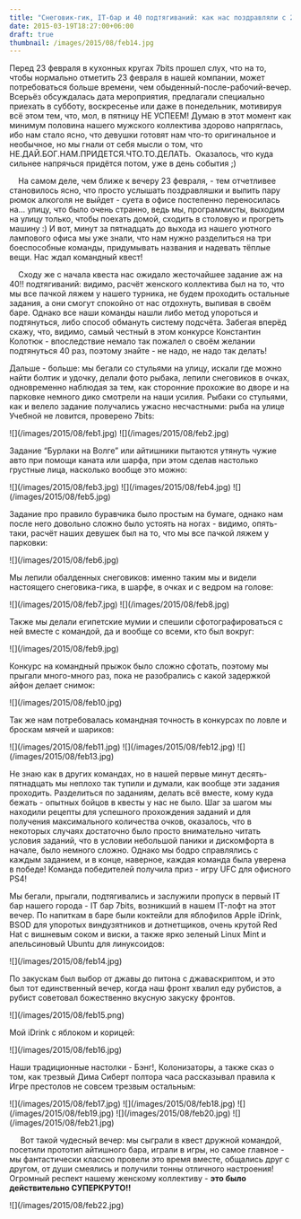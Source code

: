 ```yaml
---
title: "Снеговик-гик, IT-бар и 40 подтягиваний: как нас поздравляли с 23 февраля"
date: 2015-03-19T18:27:00+06:00
draft: true
thumbnail: /images/2015/08/feb14.jpg
---
```


<p>Перед 23 февраля в кухонных кругах 7bits прошел слух, что на то, чтобы нормально отметить 23 февраля в нашей компании, может потребоваться больше времени, чем обыденный-после-рабочий-вечер. Всерьёз обсуждалась дата мероприятия, предлагали специально приехать в субботу, воскресенье или даже в понедельник, мотивируя всё этом тем, что, мол, в пятницу НЕ УСПЕЕМ! Думаю в этот момент как минимум половина нашего мужского коллектива здорово напряглась, ибо нам стало ясно, что девушки готовят нам что-то оригинальное и необычное, но мы гнали от себя мысли о том, что НЕ.ДАЙ.БОГ.НАМ.ПРИДЕТСЯ.ЧТО.ТО.ДЕЛАТЬ.  Оказалось, что куда сильнее напрячься придётся потом, уже в день события ;)</p><p>     На самом деле, чем ближе к вечеру 23 февраля, - тем отчетливее становилось ясно, что просто услышать поздравляшки и выпить пару рюмок алкоголя не выйдет - суета в офисе постепенно переносилась на… улицу, что было очень странно, ведь мы, программисты, выходим на улицу только, чтобы поехать домой, сходить в столовую и прогреть машину :) И вот, минут за пятнадцать до выхода из нашего уютного лампового офиса мы уже знали, что нам нужно разделиться на три боеспособные команды, придумывать названия и надевать тёплые вещи. Нас ждал командный квест! </p><p>     Сходу же с начала квеста нас ожидало жесточайшее задание аж на 40!! подтягиваний: видимо, расчёт женского коллектива был на то, что мы все пачкой ляжем у нашего турника, не будем проходить остальные задания, а они смогут спокойно от нас отдохнуть, выпивая в своём баре. Однако все наши команды нашли либо метод упороться и подтянуться, либо способ обмануть систему подсчёта. Забегая вперёд скажу, что, видимо, самый честный в этом конкурсе Константин Колотюк - впоследствие немало так пожалел о своём желании подтянуться 40 раз, поэтому знайте - не надо, не надо так делать!<br/></p><p>Дальше - больше: мы бегали со стульями на улицу, искали где можно найти болтик и удочку, делали фото рыбака, лепили снеговиков в очках, одновременно наблюдая за тем, как сторонние прохожие во дворе и на парковке немного дико смотрели на наши усилия. Рыбаки со стульями, как и велело задание получались ужасно несчастными: рыба на улице Учебной не ловится, проверено 7bits:<br/></p>
![](/images/2015/08/feb1.jpg)
![](/images/2015/08/feb2.jpg)
<p>Задание “Бурлаки на Волге” или айтишники пытаются утянуть чужие авто при помощи каната или шарфа, при этом сделав настолько грустные лица, насколько вообще это можно:<br/></p>
![](/images/2015/08/feb3.jpg)
![](/images/2015/08/feb4.jpg)
![](/images/2015/08/feb5.jpg)
<p>Задание про правило буравчика было простым на бумаге, однако нам после него довольно сложно было устоять на ногах - видимо, опять-таки, расчёт наших девушек был на то, что мы все пачкой ляжем у парковки:</p>
![](/images/2015/08/feb6.jpg)
<p>Мы лепили обалденных снеговиков: именно таким мы и видели настоящего снеговика-гика, в шарфе, в очках и с ведром на голове:</p>
![](/images/2015/08/feb7.jpg)
![](/images/2015/08/feb8.jpg)
<p>Также мы делали египетские мумии и спешили сфотографироваться с ней вместе с командой, да и вообще со всеми, кто был вокруг:<br/></p>
![](/images/2015/08/feb9.jpg)
<p>Конкурс на командный прыжок было сложно сфотать, поэтому мы прыгали много-много раз, пока не разобрались с какой задержкой айфон делает снимок:<br/></p>
![](/images/2015/08/feb10.jpg)
<p>Так же нам потребовалась командная точность в конкурсах по ловле и броскам мячей и шариков:</p>
![](/images/2015/08/feb11.jpg)
![](/images/2015/08/feb12.jpg)
![](/images/2015/08/feb13.jpg)
<p> Не знаю как в других командах, но в нашей первые минут десять-пятнадцать мы неплохо так тупили и думали, как вообще эти задания проходить. Разделиться по заданиям, делать всё вместе, кому куда бежать - опытных бойцов в квесты у нас не было. Шаг за шагом мы находили рецепты для успешного прохождения заданий и для получения максимального количества очков, оказалось, что в некоторых случаях достаточно было просто внимательно читать условия заданий, что в условии небольшой паники и дискомфорта в начале, было немного сложно. Однако мы бодро справлялись с каждым заданием, и в конце, наверное, каждая команда была уверена в победе! Команда победителей получила приз - игру UFC для офисного PS4!<br/></p><p>Мы бегали, прыгали, подтягивались и заслужили пропуск в первый IT бар нашего города - IT бар 7bits, возникший в нашем IT-лофт на этот вечер. По напиткам в баре были коктейли для яблофилов Apple iDrink, BSOD для упоротых виндузятников и дотнетщиков, очень крутой Red Hat с вишневым соком и виски, а также ярко зеленый Linux Mint и апельсиновый Ubuntu для линуксоидов:<br/></p>
![](/images/2015/08/feb14.jpg)
<p>По закускам был выбор от джавы до питона с джаваскриптом, и это был тот единственный вечер, когда наш фронт хвалил еду рубистов, а рубист советовал божественно вкусную закуску фронтов. </p>
![](/images/2015/08/feb15.png)
<p>Мой iDrink с яблоком и корицей:</p>
![](/images/2015/08/feb16.jpg)
<p>Наши традиционные настолки - Бэнг!, Колонизаторы, а также сказ о том, как трезвый Дима Сиберт полтора часа рассказывал правила к Игре престолов не совсем трезвым остальным:<br/></p>
![](/images/2015/08/feb17.jpg)
![](/images/2015/08/feb18.jpg)
![](/images/2015/08/feb19.jpg)
![](/images/2015/08/feb20.jpg)
![](/images/2015/08/feb21.jpg)
<p>     Вот такой чудесный вечер: мы сыграли в квест дружной командой, посетили прототип айтишного бара, играли в игры, но самое главное - мы фантастически классно провели это время вместе, общались друг с другом, от души смеялись и получили тонны отличного настроения! Огромный респект нашему женскому коллективу - <b>это было действительно СУПЕРКРУТО!!</b></p>
![](/images/2015/08/feb22.jpg)